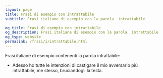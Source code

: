 ```yaml
---
layout: page
title: Frasi di esempio con intrattabile 
subtitle: Frasi italiane di esempio con la parola  intrattabile

og_title: Frasi di esempio con intrattabile 
og_description: Frasi italiane di esempio con la parola  intrattabile
og_type: website
permalink: /frasi/i/intrattabile.html
---
```


Frasi italiane di esempio contenenti la parola intrattabile:


- Adesso ho tutte le intenzioni di castigare il mio avversario più intrattabile, me stesso, bruciandogli la testa.
